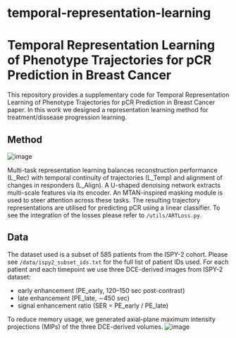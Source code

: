 # temporal-representation-learning
# Temporal Representation Learning of Phenotype Trajectories for pCR Prediction in Breast Cancer
This repository provides a supplementary code for Temporal Representation Learning of Phenotype Trajectories for pCR Prediction in Breast Cancer paper. In this work we designed a representation learning method for treatment/dissease progression learning. 

## Method
![image](https://github.com/user-attachments/assets/c4cd3cf9-53ce-4bf5-9ecf-91feb9e2df6f) 

Multi-task representation learning balances reconstruction performance (L_Rec) with temporal continuity of trajectories (L_Temp) and alignment of changes in responders (L_Align). A U-shaped denoising network extracts multi-scale features via its encoder. An MTAN-inspired masking module is used to steer attention across these tasks. The resulting trajectory representations are utilised for predicting pCR using a linear classifier. To see the integration of the losses please refer to `/utils/ARTLoss.py`. 

## Data
The dataset used is a subset of 585 patients from the ISPY-2 cohort. Please see `/data/ispy2_subset_ids.txt` for the full list of patient IDs used. For each patient and each timepoint we use three DCE-derived images from ISPY-2 dataset:
* early enhancement (PE_early, 120–150 sec post-contrast)
* late enhancement (PE_late, ∼450 sec)
* signal enhancement ratio (SER = PE_early / PE_late)
  
To reduce memory usage, we generated axial-plane maximum intensity projections (MIPs) of the three DCE-derived volumes. 
![image](https://github.com/user-attachments/assets/f65a8d91-e39e-431f-b278-e6069ae8c7ee)
